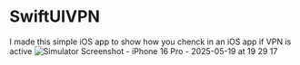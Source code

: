 # SwiftUIVPN
I made this simple iOS app to show how you chenck in an iOS app if VPN is active
![Simulator Screenshot - iPhone 16 Pro - 2025-05-19 at 19 29 17](https://github.com/user-attachments/assets/34295ebd-9c81-44a3-bbcc-8ff21d437d14)
